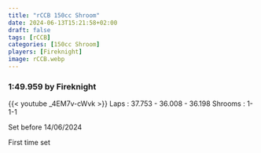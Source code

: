 ```yaml
---
title: "rCCB 150cc Shroom"
date: 2024-06-13T15:21:58+02:00
draft: false
tags: [rCCB]
categories: [150cc Shroom]
players: [Fireknight]
image: rCCB.webp
---
```

### 1:49.959 by Fireknight

{{< youtube _4EM7v-cWvk >}}
Laps : 37.753 - 36.008 - 36.198
Shrooms : 1-1-1

Set before 14/06/2024

First time set